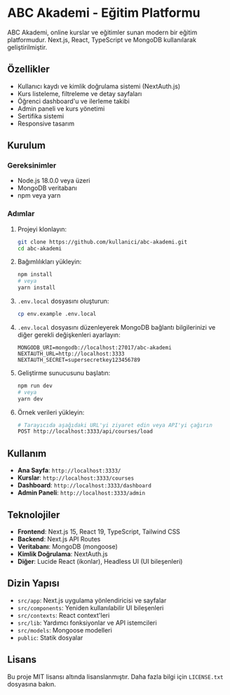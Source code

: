 # ABC Akademi - Eğitim Platformu

ABC Akademi, online kurslar ve eğitimler sunan modern bir eğitim platformudur. Next.js, React, TypeScript ve MongoDB kullanılarak geliştirilmiştir.

## Özellikler

- Kullanıcı kaydı ve kimlik doğrulama sistemi (NextAuth.js)
- Kurs listeleme, filtreleme ve detay sayfaları
- Öğrenci dashboard'u ve ilerleme takibi
- Admin paneli ve kurs yönetimi
- Sertifika sistemi
- Responsive tasarım

## Kurulum

### Gereksinimler

- Node.js 18.0.0 veya üzeri
- MongoDB veritabanı
- npm veya yarn

### Adımlar

1. Projeyi klonlayın:
   ```bash
   git clone https://github.com/kullanici/abc-akademi.git
   cd abc-akademi
   ```

2. Bağımlılıkları yükleyin:
   ```bash
   npm install
   # veya
   yarn install
   ```

3. `.env.local` dosyasını oluşturun:
   ```bash
   cp env.example .env.local
   ```

4. `.env.local` dosyasını düzenleyerek MongoDB bağlantı bilgilerinizi ve diğer gerekli değişkenleri ayarlayın:
   ```
   MONGODB_URI=mongodb://localhost:27017/abc-akademi
   NEXTAUTH_URL=http://localhost:3333
   NEXTAUTH_SECRET=supersecretkey123456789
   ```

5. Geliştirme sunucusunu başlatın:
   ```bash
   npm run dev
   # veya
   yarn dev
   ```

6. Örnek verileri yükleyin:
   ```bash
   # Tarayıcıda aşağıdaki URL'yi ziyaret edin veya API'yi çağırın
   POST http://localhost:3333/api/courses/load
   ```

## Kullanım

- **Ana Sayfa**: `http://localhost:3333/`
- **Kurslar**: `http://localhost:3333/courses`
- **Dashboard**: `http://localhost:3333/dashboard`
- **Admin Paneli**: `http://localhost:3333/admin`

## Teknolojiler

- **Frontend**: Next.js 15, React 19, TypeScript, Tailwind CSS
- **Backend**: Next.js API Routes
- **Veritabanı**: MongoDB (mongoose)
- **Kimlik Doğrulama**: NextAuth.js
- **Diğer**: Lucide React (ikonlar), Headless UI (UI bileşenleri)

## Dizin Yapısı

- `src/app`: Next.js uygulama yönlendiricisi ve sayfalar
- `src/components`: Yeniden kullanılabilir UI bileşenleri
- `src/contexts`: React context'leri
- `src/lib`: Yardımcı fonksiyonlar ve API istemcileri
- `src/models`: Mongoose modelleri
- `public`: Statik dosyalar

## Lisans

Bu proje MIT lisansı altında lisanslanmıştır. Daha fazla bilgi için `LICENSE.txt` dosyasına bakın.
